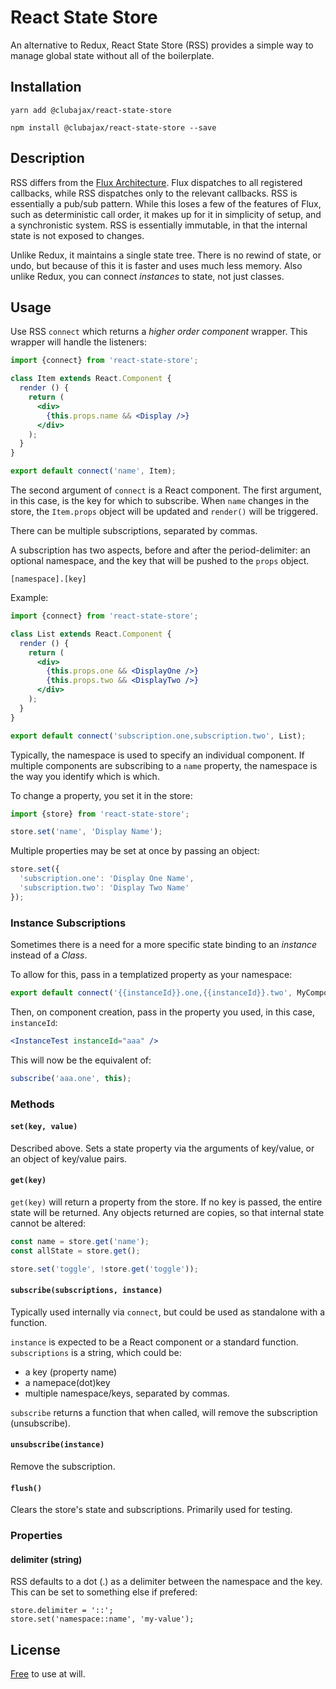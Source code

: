 # React State Store

An alternative to Redux, React State Store (RSS) provides a simple way to manage 
global state without all of the boilerplate.

## Installation

	yarn add @clubajax/react-state-store

	npm install @clubajax/react-state-store --save

## Description

RSS differs from the [Flux Architecture](http://facebook.github.io/flux/). Flux dispatches to 
all registered callbacks, while RSS dispatches only to the relevant callbacks. RSS is essentially 
a pub/sub pattern. While this loses a few of the features of Flux, such as deterministic call order,
it makes up for it in simplicity of setup, and a synchronistic system. RSS is essentially immutable, 
in that the internal state is not exposed to changes.

Unlike Redux, it maintains a single state tree. There is no rewind of state, or undo, but because 
of this it is faster and uses much less memory. Also unlike Redux, you can connect _instances_ to 
state, not just classes.

## Usage

Use RSS `connect` which returns a _higher order component_ wrapper. This wrapper will handle
the listeners:

```jsx harmony
import {connect} from 'react-state-store';

class Item extends React.Component {
  render () {
    return (
      <div>
        {this.props.name && <Display />}
      </div>
    );
  }
}

export default connect('name', Item);
```
The second argument of `connect` is a React component. The first argument, in this case, is
the key for which to subscribe. When `name` changes in the store, the `Item.props` object 
will be updated and `render()` will be triggered.

There can be multiple subscriptions, separated by commas.

A subscription has two aspects, before and after the period-delimiter: an optional namespace, 
and the key that will be pushed to the `props` object.

	[namespace].[key]

Example:

```jsx harmony
import {connect} from 'react-state-store';

class List extends React.Component {
  render () {
    return (
      <div>
        {this.props.one && <DisplayOne />}
        {this.props.two && <DisplayTwo />}
      </div>
    );
  }
}

export default connect('subscription.one,subscription.two', List);
```
Typically, the namespace is used to specify an individual component. If multiple components are
subscribing to a `name` property, the namespace is the way you identify which is which.

To change a property, you set it in the store:

```jsx harmony
import {store} from 'react-state-store';

store.set('name', 'Display Name');
```
Multiple properties may be set at once by passing an object:

```jsx harmony
store.set({
  'subscription.one': 'Display One Name',
  'subscription.two': 'Display Two Name'
});
```

### Instance Subscriptions

Sometimes there is a need for a more specific state binding to an _instance_ instead of a _Class_.

To allow for this, pass in a templatized property as your namespace:

```jsx harmony
export default connect('{{instanceId}}.one,{{instanceId}}.two', MyComponent);
```

Then, on component creation, pass in the property you used, in this case, `instanceId`:

```jsx harmony
<InstanceTest instanceId="aaa" />
```

This will now be the equivalent of:

```jsx harmony
subscribe('aaa.one', this);
```

### Methods

#### `set(key, value)`

Described above. Sets a state property via the arguments of key/value, or an object of key/value pairs.

#### `get(key)`

`get(key)` will return a property from the store. If no key is passed, the entire state will be
returned. Any objects returned are copies, so that internal state cannot be altered:
 
```jsx harmony
const name = store.get('name');
const allState = store.get();

store.set('toggle', !store.get('toggle'));
```

#### `subscribe(subscriptions, instance)`

Typically used internally via `connect`, but could be used as standalone with a function. 

`instance` is expected to be a React component or a standard function.
`subscriptions` is a string, which could be:
 * a key (property name)
 * a namepace(dot)key
 * multiple namespace/keys, separated by commas.
 
`subscribe` returns a function that when called, will remove the subscription (unsubscribe).

#### `unsubscribe(instance)`

Remove the subscription.

#### `flush()`

Clears the store's state and subscriptions. Primarily used for testing.

### Properties

#### delimiter (string)

RSS defaults to a dot (.) as a delimiter between the namespace and the key. This can be set to
something else if prefered:

	store.delimiter = '::';
	store.set('namespace::name', 'my-value');

## License

[Free](./LICENSE) to use at will.
